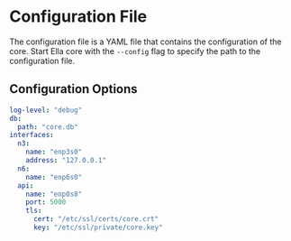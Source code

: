 # Configuration File

The configuration file is a YAML file that contains the configuration of the core. Start Ella core with the `--config` flag to specify the path to the configuration file.


## Configuration Options

```yaml
log-level: "debug"
db:
  path: "core.db"
interfaces: 
  n3: 
    name: "enp3s0"
    address: "127.0.0.1"
  n6:
    name: "enp6s0"
  api:
    name: "enp0s8"
    port: 5000
    tls:
      cert: "/etc/ssl/certs/core.crt"
      key: "/etc/ssl/private/core.key"
```